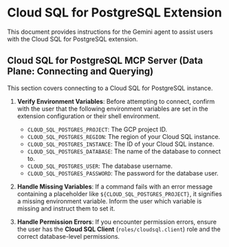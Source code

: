 # Cloud SQL for PostgreSQL Extension

This document provides instructions for the Gemini agent to assist users with the Cloud SQL for PostgreSQL extension.

## Cloud SQL for PostgreSQL MCP Server (Data Plane: Connecting and Querying)

This section covers connecting to a Cloud SQL for PostgreSQL instance.

1.  **Verify Environment Variables**: Before attempting to connect, confirm with the user that the following environment variables are set in the extension configuration or their shell environment.

    *   `CLOUD_SQL_POSTGRES_PROJECT`: The GCP project ID.
    *   `CLOUD_SQL_POSTGRES_REGION`: The region of your Cloud SQL instance.
    *   `CLOUD_SQL_POSTGRES_INSTANCE`: The ID of your Cloud SQL instance.
    *   `CLOUD_SQL_POSTGRES_DATABASE`: The name of the database to connect to.
    *   `CLOUD_SQL_POSTGRES_USER`: The database username.
    *   `CLOUD_SQL_POSTGRES_PASSWORD`: The password for the database user.

2.  **Handle Missing Variables**: If a command fails with an error message containing a placeholder like `${CLOUD_SQL_POSTGRES_PROJECT}`, it signifies a missing environment variable. Inform the user which variable is missing and instruct them to set it.

3.  **Handle Permission Errors**: If you encounter permission errors, ensure the user has the **Cloud SQL Client** (`roles/cloudsql.client`) role and the correct database-level permissions.
